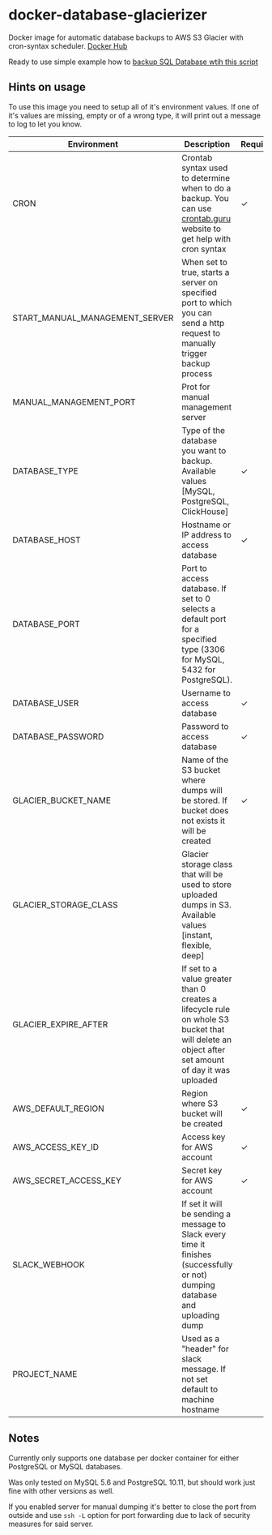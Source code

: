 # docker-database-glacierizer

Docker image for automatic database backups to AWS S3 Glacier with cron-syntax scheduler. [Docker Hub](https://hub.docker.com/r/devforth/docker-database-glacierizer)

Ready to use simple example how to [backup SQL Database wtih this script](https://hinty.io/vprotasenia/how-to-backup-sql-database-simple-ready-to-use-script/)

## Hints on usage
To use this image you need to setup all of it's environment values. If one of it's values are missing, empty or of a wrong type, it will print out a message to log to let you know.

| Environment                    | Description                                                                                                                                      | Required | Default    |
|--------------------------------|--------------------------------------------------------------------------------------------------------------------------------------------------|----------|------------|
| CRON                           | Crontab syntax used to determine when to do a backup. You can use [crontab.guru](crontab.guru) website to get help with cron syntax              | ✓        |            |
| START_MANUAL_MANAGEMENT_SERVER | When set to true, starts a server on specified port to which you can send a http request to manually trigger backup process                      |          | `true`     |
| MANUAL_MANAGEMENT_PORT         | Prot for manual management server                                                                                                                |          | 33399      |
| DATABASE_TYPE                  | Type of the database you want to backup. Available values [MySQL, PostgreSQL, ClickHouse]                                                        | ✓        |            |
| DATABASE_HOST                  | Hostname or IP address to access database                                                                                                        | ✓        |            |
| DATABASE_PORT                  | Port to access database. If set to 0 selects a default port for a specified type (3306 for MySQL, 5432 for PostgreSQL).                          |          | 0          |
| DATABASE_USER                  | Username to access database                                                                                                                      | ✓        |            |
| DATABASE_PASSWORD              | Password to access database                                                                                                                      | ✓        |            |
| GLACIER_BUCKET_NAME            | Name of the S3 bucket where dumps will be stored. If bucket does not exists it will be created                                                   | ✓        |            |
| GLACIER_STORAGE_CLASS          | Glacier storage class that will be used to store uploaded dumps in S3. Available values [instant, flexible, deep]                                |          | flexible   |
| GLACIER_EXPIRE_AFTER           | If set to a value greater than 0 creates a lifecycle rule on whole S3 bucket that will delete an object after set amount of day it was uploaded  |          | 0          |
| AWS_DEFAULT_REGION             | Region where S3 bucket will be created                                                                                                           | ✓        |            |
| AWS_ACCESS_KEY_ID              | Access key for AWS account                                                                                                                       | ✓        |            |
| AWS_SECRET_ACCESS_KEY          | Secret key for AWS account                                                                                                                       | ✓        |            |
| SLACK_WEBHOOK                  | If set it will be sending a message to Slack every time it finishes (successfully or not) dumping database and uploading dump                    |          |            |
| PROJECT_NAME                   | Used as a "header" for slack message. If not set default to machine hostname                                                                     |          | machine hostname |
## Notes
Currently only supports one database per docker container for either PostgreSQL or MySQL databases.

Was only tested on MySQL 5.6 and PostgreSQL 10.11, but should work just fine with other versions as well.

If you enabled server for manual dumping it's better to close the port from outside and use `ssh -L` option
for port forwarding due to lack of security measures for said server.